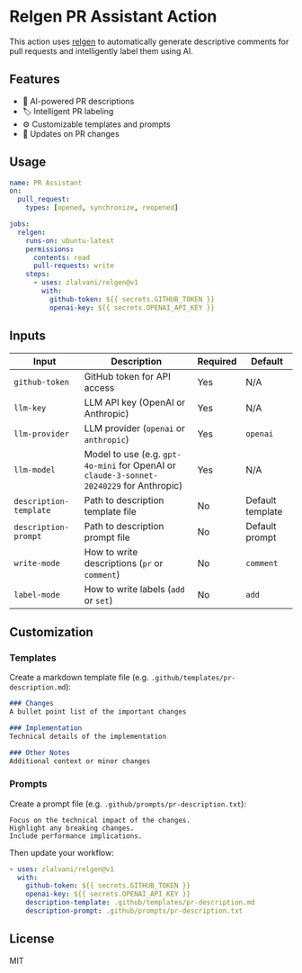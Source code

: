 # Relgen PR Assistant Action

This action uses [relgen](https://github.com/zlalvani/relgen) to automatically generate descriptive comments for pull requests and intelligently label them using AI.

## Features

- 🤖 AI-powered PR descriptions
- 🏷️ Intelligent PR labeling
- ⚙️ Customizable templates and prompts
- 🔄 Updates on PR changes

## Usage

```yaml
name: PR Assistant
on:
  pull_request:
    types: [opened, synchronize, reopened]

jobs:
  relgen:
    runs-on: ubuntu-latest
    permissions:
      contents: read
      pull-requests: write
    steps:
      - uses: zlalvani/relgen@v1
        with:
          github-token: ${{ secrets.GITHUB_TOKEN }}
          openai-key: ${{ secrets.OPENAI_API_KEY }}
```

## Inputs

| Input | Description | Required | Default |
|-------|-------------|----------|---------|
| `github-token` | GitHub token for API access | Yes | N/A |
| `llm-key` | LLM API key (OpenAI or Anthropic) | Yes | N/A |
| `llm-provider` | LLM provider (`openai` or `anthropic`) | Yes | `openai` |
| `llm-model` | Model to use (e.g. `gpt-4o-mini` for OpenAI or `claude-3-sonnet-20240229` for Anthropic) | Yes | N/A |
| `description-template` | Path to description template file | No | Default template |
| `description-prompt` | Path to description prompt file | No | Default prompt |
| `write-mode` | How to write descriptions (`pr` or `comment`) | No | `comment` |
| `label-mode` | How to write labels (`add` or `set`) | No | `add` |

## Customization

### Templates

Create a markdown template file (e.g. `.github/templates/pr-description.md`):

```markdown
### Changes
A bullet point list of the important changes

### Implementation
Technical details of the implementation

### Other Notes
Additional context or minor changes
```

### Prompts

Create a prompt file (e.g. `.github/prompts/pr-description.txt`):

```
Focus on the technical impact of the changes.
Highlight any breaking changes.
Include performance implications.
```

Then update your workflow:

```yaml
- uses: zlalvani/relgen@v1
  with:
    github-token: ${{ secrets.GITHUB_TOKEN }}
    openai-key: ${{ secrets.OPENAI_API_KEY }}
    description-template: .github/templates/pr-description.md
    description-prompt: .github/prompts/pr-description.txt
```

## License

MIT
